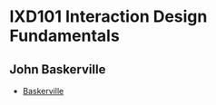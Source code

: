 IXD101 Interaction Design Fundamentals
======================================

John Baskerville
----------------
- [Baskerville](https://ciaranmcflynn.github.io/john-baskerville/John_Baskervill_text_1.html)